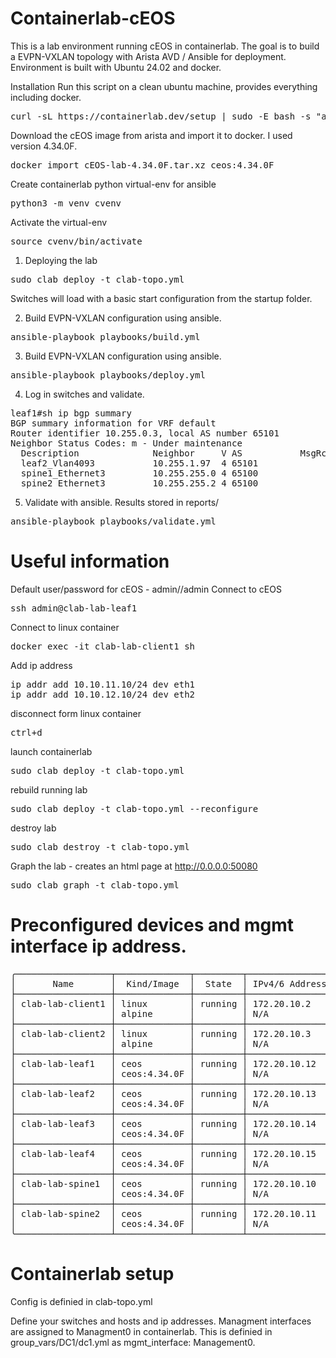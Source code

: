 # Containerlab-cEOS

This is a lab environment running cEOS in containerlab.  The goal is to build a EVPN-VXLAN topology with Arista AVD / Ansible for deployment.  Environment is built with Ubuntu 24.02 and docker.  

Installation
Run this script on a clean ubuntu machine, provides everything including docker.
<pre>
curl -sL https://containerlab.dev/setup | sudo -E bash -s "all"
</pre>
Download the cEOS image from arista and import it to docker. I used version 4.34.0F.
<pre>
docker import cEOS-lab-4.34.0F.tar.xz ceos:4.34.0F
</pre>

Create containerlab python virtual-env for ansible
<pre>
python3 -m venv cvenv
</pre>
Activate the virtual-env
<pre>
source cvenv/bin/activate
</pre>


1) Deploying the lab
<pre>
sudo clab deploy -t clab-topo.yml
</pre>

Switches will load with a basic start configuration from the startup folder.

2) Build EVPN-VXLAN configuration using ansible.
<pre>
ansible-playbook playbooks/build.yml
</pre>

3) Build EVPN-VXLAN configuration using ansible.
<pre>
ansible-playbook playbooks/deploy.yml
</pre>

4) Log in switches and validate.
<pre>
leaf1#sh ip bgp summary 
BGP summary information for VRF default
Router identifier 10.255.0.3, local AS number 65101
Neighbor Status Codes: m - Under maintenance
  Description              Neighbor     V AS           MsgRcvd   MsgSent  InQ OutQ  Up/Down State   PfxRcd PfxAcc
  leaf2_Vlan4093           10.255.1.97  4 65101             21        21    0    0 00:11:43 Estab   7      7
  spine1_Ethernet3         10.255.255.0 4 65100             21        21    0    0 00:11:46 Estab   4      4
  spine2_Ethernet3         10.255.255.2 4 65100             23        21    0    0 00:11:46 Estab   4      4
</pre>


5) Validate with ansible.  Results stored in reports/
<pre>
ansible-playbook playbooks/validate.yml
</pre>


# Useful information

Default user/password for cEOS - admin//admin
Connect to cEOS
<pre>
ssh admin@clab-lab-leaf1
</pre>

Connect to linux container
<pre>
docker exec -it clab-lab-client1 sh
</pre>

Add ip address
<pre>
ip addr add 10.10.11.10/24 dev eth1
ip addr add 10.10.12.10/24 dev eth2
</pre>

disconnect form linux container
<pre>
ctrl+d
</pre>

launch containerlab
<pre>
sudo clab deploy -t clab-topo.yml
</pre>

rebuild running lab
<pre>
sudo clab deploy -t clab-topo.yml --reconfigure
</pre>

destroy lab
<pre>
sudo clab destroy -t clab-topo.yml
</pre>

Graph the lab - creates an html page at http://0.0.0.0:50080
<pre>
sudo clab graph -t clab-topo.yml
</pre>

# Preconfigured devices and mgmt interface ip address.
<pre>
╭──────────────────┬──────────────┬─────────┬────────────────╮
│       Name       │  Kind/Image  │  State  │ IPv4/6 Address │
├──────────────────┼──────────────┼─────────┼────────────────┤
│ clab-lab-client1 │ linux        │ running │ 172.20.10.2    │
│                  │ alpine       │         │ N/A            │
├──────────────────┼──────────────┼─────────┼────────────────┤
│ clab-lab-client2 │ linux        │ running │ 172.20.10.3    │
│                  │ alpine       │         │ N/A            │
├──────────────────┼──────────────┼─────────┼────────────────┤
│ clab-lab-leaf1   │ ceos         │ running │ 172.20.10.12   │
│                  │ ceos:4.34.0F │         │ N/A            │
├──────────────────┼──────────────┼─────────┼────────────────┤
│ clab-lab-leaf2   │ ceos         │ running │ 172.20.10.13   │
│                  │ ceos:4.34.0F │         │ N/A            │
├──────────────────┼──────────────┼─────────┼────────────────┤
│ clab-lab-leaf3   │ ceos         │ running │ 172.20.10.14   │
│                  │ ceos:4.34.0F │         │ N/A            │
├──────────────────┼──────────────┼─────────┼────────────────┤
│ clab-lab-leaf4   │ ceos         │ running │ 172.20.10.15   │
│                  │ ceos:4.34.0F │         │ N/A            │
├──────────────────┼──────────────┼─────────┼────────────────┤
│ clab-lab-spine1  │ ceos         │ running │ 172.20.10.10   │
│                  │ ceos:4.34.0F │         │ N/A            │
├──────────────────┼──────────────┼─────────┼────────────────┤
│ clab-lab-spine2  │ ceos         │ running │ 172.20.10.11   │
│                  │ ceos:4.34.0F │         │ N/A            │
╰──────────────────┴──────────────┴─────────┴────────────────╯
</pre>

# Containerlab setup

Config is definied in clab-topo.yml

Define your switches and hosts and ip addresses.  Managment interfaces are assigned to Managment0 in containerlab. This is definied in group_vars/DC1/dc1.yml as mgmt_interface: Management0.
